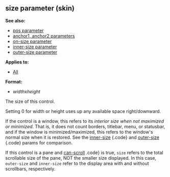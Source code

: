 ## size parameter (skin)
**See also:**
+   [pos parameter](/ref/%7Bskin%7D/param/pos.md) 
+   [anchor1, anchor2 parameters](/ref/%7Bskin%7D/param/anchor.md) 
+   [on-size parameter](/ref/%7Bskin%7D/param/on-size.md) 
+   [inner-size parameter](/ref/%7Bskin%7D/param/inner-size.md) 
+   [outer-size parameter](/ref/%7Bskin%7D/param/outer-size.md) 
<!-- -->
**Applies to:**
+   [All](/ref/%7Bskin%7D/control.md) 
<!-- -->
**Format:**
+   *width*x*height*


The size of this control. 

Setting 0 for width or
height uses up any available space right/downward. 

If the
control is a window, this refers to its *interior size when not
maximized or minimized*. That is, it does not count borders, titlebar,
menu, or statusbar, and if the window is minimized/maximized, this
refers to the window\'s normal size when it is restored. See the
[inner-size](/ref/%7Bskin%7D/param/inner-size.md) {.code} and
[outer-size](/ref/%7Bskin%7D/param/outer-size.md) {.code} params for
comparison. 

If this control is a pane and
[can-scroll](/ref/%7Bskin%7D/param/can-scroll.md) .code} is true, `size`
refers to the total scrollable size of the pane, NOT the smaller size
displayed. In this case, `outer-size` and `inner-size` refer to the
display area with and without scrollbars, respectively.